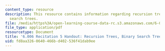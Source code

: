 ```yaml
---
content_type: resource
description: This resource contains information regarding recursion trees, binary
  search trees.
file: /media/https%3A/open-learning-course-data-rc.s3.amazonaws.com/6-006-introduction-to-algorithms-fall-2011/fd8aa3260640466bd402536f41dab9ee_MIT6_006F11_rec05_handout.pdf
file_type: application/pdf
resourcetype: Document
title: '6.006 Recitation 5 Handout: Recursion Trees, Binary Search Trees'
uid: fd8aa326-0640-466b-d402-536f41dab9ee
---
```

